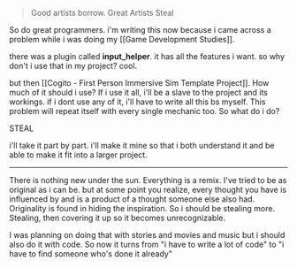 > Good artists borrow. Great Artists Steal

So do great programmers. i'm writing this now because i came across a problem while i was doing my [[Game Development Studies]].

there was a plugin called **input_helper**. it has all the features i want. so why don't i use that in my project? cool. 

but then [[Cogito - First Person Immersive Sim Template Project]]. How much of it should i use? If i use it all, i'll be a slave to the project and its workings. if i dont use any of it, i'll have to write all this bs myself. This problem will repeat itself with every single mechanic too.  So what do i do?

STEAL

i'll take it part by part. i'll make it mine so that i both understand it and be able to make it fit into a larger project. 

---
There is nothing new under the sun. Everything is a remix. I've tried to be as original as i can be. but at some point you realize, every thought you have is influenced by and is a product of a thought someone else also had. Originality is found in hiding the inspiration. So i should be stealing more. Stealing, then covering it up so it becomes unrecognizable. 

I was planning on doing that with stories and movies and music but i should also do it with code. So now it turns from "i have to write a lot of code" to "i have to find someone who's done it already"